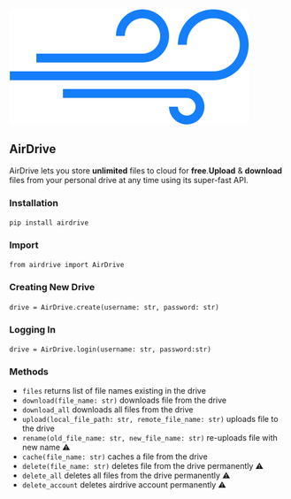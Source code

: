 ![logo](ui/air.png)     
## AirDrive
AirDrive lets you store **unlimited** files to cloud for **free**.**Upload** & **download** files from your personal drive at any time using its super-fast API. 

### Installation
`pip install airdrive`

### Import
`from airdrive import AirDrive`

### Creating New Drive
`drive = AirDrive.create(username: str, password: str)`

### Logging In
`drive = AirDrive.login(username: str, password:str)`

### Methods
- `files`  returns list of file names existing in the drive
- `download(file_name: str)` downloads file from the drive
- `download_all` downloads all files from the drive
- `upload(local_file_path: str, remote_file_name: str)` uploads file to the drive
- `rename(old_file_name: str, new_file_name: str)` re-uploads file with new name ⚠
- `cache(file_name: str)` caches a file from the drive
- `delete(file_name: str)` deletes file from the drive permanently ⚠
- `delete_all` deletes all files from the drive permanently ⚠
- `delete_account`   deletes airdrive account permanently ⚠

